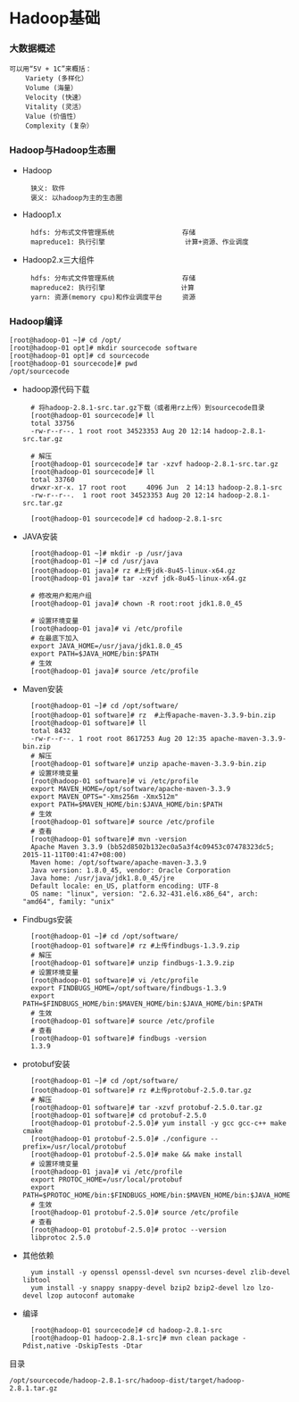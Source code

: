 # Hadoop基础

### 大数据概述

	可以用“5V + 1C”来概括：
		Variety (多样化）
		Volume (海量）
		Velocity (快速）
		Vitality (灵活）
		Value (价值性）
		Complexity (复杂）
	
### Hadoop与Hadoop生态圈

- Hadoop

		狭义: 软件
		褒义: 以hadoop为主的生态圈
		
- Hadoop1.x

		hdfs: 分布式文件管理系统				    存储
		mapreduce1: 执行引擎  				    计算+资源、作业调度
				
- Hadoop2.x三大组件

		hdfs: 分布式文件管理系统				    存储
		mapreduce2: 执行引擎                   计算
		yarn: 资源(memory cpu)和作业调度平台	    资源
		
### Hadoop编译
	
	[root@hadoop-01 ~]# cd /opt/
	[root@hadoop-01 opt]# mkdir sourcecode software
	[root@hadoop-01 opt]# cd sourcecode
	[root@hadoop-01 sourcecode]# pwd
	/opt/sourcecode
	
- hadoop源代码下载
	
		# 将hadoop-2.8.1-src.tar.gz下载（或者用rz上传）到sourcecode目录
		[root@hadoop-01 sourcecode]# ll
		total 33756
		-rw-r--r--. 1 root root 34523353 Aug 20 12:14 hadoop-2.8.1-src.tar.gz
		
		# 解压
		[root@hadoop-01 sourcecode]# tar -xzvf hadoop-2.8.1-src.tar.gz
		[root@hadoop-01 sourcecode]# ll
		total 33760
		drwxr-xr-x. 17 root root     4096 Jun  2 14:13 hadoop-2.8.1-src
		-rw-r--r--.  1 root root 34523353 Aug 20 12:14 hadoop-2.8.1-src.tar.gz
	
		[root@hadoop-01 sourcecode]# cd hadoop-2.8.1-src
	
- JAVA安装
		
		[root@hadoop-01 ~]# mkdir -p /usr/java
		[root@hadoop-01 ~]# cd /usr/java
		[root@hadoop-01 java]# rz #上传jdk-8u45-linux-x64.gz
		[root@hadoop-01 java]# tar -xzvf jdk-8u45-linux-x64.gz
		
		# 修改用户和用户组
		[root@hadoop-01 java]# chown -R root:root jdk1.8.0_45
		
		# 设置环境变量
		[root@hadoop-01 java]# vi /etc/profile
		# 在最底下加入
		export JAVA_HOME=/usr/java/jdk1.8.0_45
		export PATH=$JAVA_HOME/bin:$PATH
		# 生效
		[root@hadoop-01 java]# source /etc/profile


- Maven安装

		[root@hadoop-01 ~]# cd /opt/software/
		[root@hadoop-01 software]# rz  #上传apache-maven-3.3.9-bin.zip
		[root@hadoop-01 software]# ll
		total 8432
		-rw-r--r--. 1 root root 8617253 Aug 20 12:35 apache-maven-3.3.9-bin.zip
		# 解压
		[root@hadoop-01 software]# unzip apache-maven-3.3.9-bin.zip
		# 设置环境变量
		[root@hadoop-01 software]# vi /etc/profile
		export MAVEN_HOME=/opt/software/apache-maven-3.3.9
		export MAVEN_OPTS="-Xms256m -Xmx512m"
		export PATH=$MAVEN_HOME/bin:$JAVA_HOME/bin:$PATH
		# 生效
		[root@hadoop-01 software]# source /etc/profile
		# 查看
		[root@hadoop-01 software]# mvn -version
		Apache Maven 3.3.9 (bb52d8502b132ec0a5a3f4c09453c07478323dc5; 2015-11-11T00:41:47+08:00)
		Maven home: /opt/software/apache-maven-3.3.9
		Java version: 1.8.0_45, vendor: Oracle Corporation
		Java home: /usr/java/jdk1.8.0_45/jre
		Default locale: en_US, platform encoding: UTF-8
		OS name: "linux", version: "2.6.32-431.el6.x86_64", arch: "amd64", family: "unix"

- Findbugs安装
		
		[root@hadoop-01 ~]# cd /opt/software/
		[root@hadoop-01 software]# rz #上传findbugs-1.3.9.zip
		# 解压
		[root@hadoop-01 software]# unzip findbugs-1.3.9.zip
		# 设置环境变量
		[root@hadoop-01 software]# vi /etc/profile
		export FINDBUGS_HOME=/opt/software/findbugs-1.3.9
		export PATH=$FINDBUGS_HOME/bin:$MAVEN_HOME/bin:$JAVA_HOME/bin:$PATH
		# 生效
		[root@hadoop-01 software]# source /etc/profile
		# 查看
		[root@hadoop-01 software]# findbugs -version
		1.3.9

- protobuf安装
		
		[root@hadoop-01 ~]# cd /opt/software/
		[root@hadoop-01 software]# rz #上传protobuf-2.5.0.tar.gz
		# 解压
		[root@hadoop-01 software]# tar -xzvf protobuf-2.5.0.tar.gz
		[root@hadoop-01 software]# cd protobuf-2.5.0
		[root@hadoop-01 protobuf-2.5.0]# yum install -y gcc gcc-c++ make cmake
		[root@hadoop-01 protobuf-2.5.0]# ./configure --prefix=/usr/local/protobuf
		[root@hadoop-01 protobuf-2.5.0]# make && make install
		# 设置环境变量
		[root@hadoop-01 java]# vi /etc/profile
		export PROTOC_HOME=/usr/local/protobuf
		export PATH=$PROTOC_HOME/bin:$FINDBUGS_HOME/bin:$MAVEN_HOME/bin:$JAVA_HOME/bin:$PATH
		# 生效
		[root@hadoop-01 protobuf-2.5.0]# source /etc/profile
		# 查看
		[root@hadoop-01 protobuf-2.5.0]# protoc --version
		libprotoc 2.5.0

- 其他依赖

		yum install -y openssl openssl-devel svn ncurses-devel zlib-devel libtool
		yum install -y snappy snappy-devel bzip2 bzip2-devel lzo lzo-devel lzop autoconf automake

- 编译

		[root@hadoop-01 sourcecode]# cd hadoop-2.8.1-src
		[root@hadoop-01 hadoop-2.8.1-src]# mvn clean package -Pdist,native -DskipTests -Dtar

目录
	
	/opt/sourcecode/hadoop-2.8.1-src/hadoop-dist/target/hadoop-2.8.1.tar.gz











		
